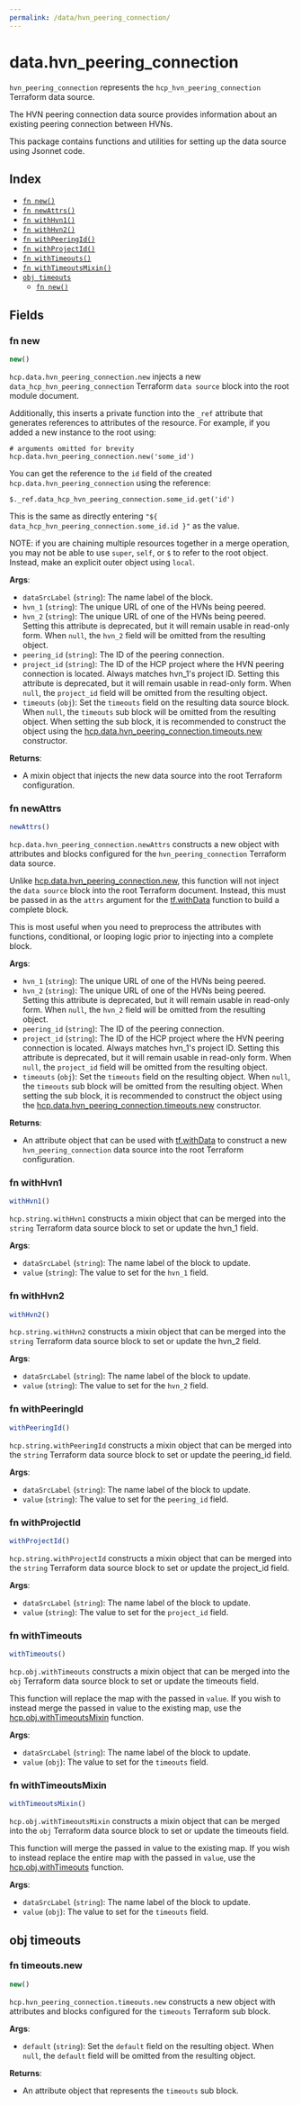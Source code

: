 ```yaml
---
permalink: /data/hvn_peering_connection/
---
```


# data.hvn_peering_connection

`hvn_peering_connection` represents the `hcp_hvn_peering_connection` Terraform data source.

The HVN peering connection data source provides information about an existing peering connection between HVNs.

This package contains functions and utilities for setting up the data source using Jsonnet code.


## Index

* [`fn new()`](#fn-new)
* [`fn newAttrs()`](#fn-newattrs)
* [`fn withHvn1()`](#fn-withhvn1)
* [`fn withHvn2()`](#fn-withhvn2)
* [`fn withPeeringId()`](#fn-withpeeringid)
* [`fn withProjectId()`](#fn-withprojectid)
* [`fn withTimeouts()`](#fn-withtimeouts)
* [`fn withTimeoutsMixin()`](#fn-withtimeoutsmixin)
* [`obj timeouts`](#obj-timeouts)
  * [`fn new()`](#fn-timeoutsnew)

## Fields

### fn new

```ts
new()
```


`hcp.data.hvn_peering_connection.new` injects a new `data_hcp_hvn_peering_connection` Terraform `data source`
block into the root module document.

Additionally, this inserts a private function into the `_ref` attribute that generates references to attributes of the
resource. For example, if you added a new instance to the root using:

    # arguments omitted for brevity
    hcp.data.hvn_peering_connection.new('some_id')

You can get the reference to the `id` field of the created `hcp.data.hvn_peering_connection` using the reference:

    $._ref.data_hcp_hvn_peering_connection.some_id.get('id')

This is the same as directly entering `"${ data_hcp_hvn_peering_connection.some_id.id }"` as the value.

NOTE: if you are chaining multiple resources together in a merge operation, you may not be able to use `super`, `self`,
or `$` to refer to the root object. Instead, make an explicit outer object using `local`.

**Args**:
  - `dataSrcLabel` (`string`): The name label of the block.
  - `hvn_1` (`string`): The unique URL of one of the HVNs being peered.
  - `hvn_2` (`string`): The unique URL of one of the HVNs being peered. Setting this attribute is deprecated, but it will remain usable in read-only form. When `null`, the `hvn_2` field will be omitted from the resulting object.
  - `peering_id` (`string`): The ID of the peering connection.
  - `project_id` (`string`): The ID of the HCP project where the HVN peering connection is located. Always matches hvn_1&#39;s project ID. Setting this attribute is deprecated, but it will remain usable in read-only form. When `null`, the `project_id` field will be omitted from the resulting object.
  - `timeouts` (`obj`): Set the `timeouts` field on the resulting data source block. When `null`, the `timeouts` sub block will be omitted from the resulting object. When setting the sub block, it is recommended to construct the object using the [hcp.data.hvn_peering_connection.timeouts.new](#fn-timeoutsnew) constructor.

**Returns**:
- A mixin object that injects the new data source into the root Terraform configuration.


### fn newAttrs

```ts
newAttrs()
```


`hcp.data.hvn_peering_connection.newAttrs` constructs a new object with attributes and blocks configured for the `hvn_peering_connection`
Terraform data source.

Unlike [hcp.data.hvn_peering_connection.new](#fn-new), this function will not inject the `data source`
block into the root Terraform document. Instead, this must be passed in as the `attrs` argument for the
[tf.withData](https://github.com/tf-libsonnet/core/tree/main/docs#fn-withdata) function to build a complete block.

This is most useful when you need to preprocess the attributes with functions, conditional, or looping logic prior to
injecting into a complete block.

**Args**:
  - `hvn_1` (`string`): The unique URL of one of the HVNs being peered.
  - `hvn_2` (`string`): The unique URL of one of the HVNs being peered. Setting this attribute is deprecated, but it will remain usable in read-only form. When `null`, the `hvn_2` field will be omitted from the resulting object.
  - `peering_id` (`string`): The ID of the peering connection.
  - `project_id` (`string`): The ID of the HCP project where the HVN peering connection is located. Always matches hvn_1&#39;s project ID. Setting this attribute is deprecated, but it will remain usable in read-only form. When `null`, the `project_id` field will be omitted from the resulting object.
  - `timeouts` (`obj`): Set the `timeouts` field on the resulting object. When `null`, the `timeouts` sub block will be omitted from the resulting object. When setting the sub block, it is recommended to construct the object using the [hcp.data.hvn_peering_connection.timeouts.new](#fn-timeoutsnew) constructor.

**Returns**:
  - An attribute object that can be used with [tf.withData](https://github.com/tf-libsonnet/core/tree/main/docs#fn-withdata) to construct a new `hvn_peering_connection` data source into the root Terraform configuration.


### fn withHvn1

```ts
withHvn1()
```

`hcp.string.withHvn1` constructs a mixin object that can be merged into the `string`
Terraform data source block to set or update the hvn_1 field.



**Args**:
  - `dataSrcLabel` (`string`): The name label of the block to update.
  - `value` (`string`): The value to set for the `hvn_1` field.


### fn withHvn2

```ts
withHvn2()
```

`hcp.string.withHvn2` constructs a mixin object that can be merged into the `string`
Terraform data source block to set or update the hvn_2 field.



**Args**:
  - `dataSrcLabel` (`string`): The name label of the block to update.
  - `value` (`string`): The value to set for the `hvn_2` field.


### fn withPeeringId

```ts
withPeeringId()
```

`hcp.string.withPeeringId` constructs a mixin object that can be merged into the `string`
Terraform data source block to set or update the peering_id field.



**Args**:
  - `dataSrcLabel` (`string`): The name label of the block to update.
  - `value` (`string`): The value to set for the `peering_id` field.


### fn withProjectId

```ts
withProjectId()
```

`hcp.string.withProjectId` constructs a mixin object that can be merged into the `string`
Terraform data source block to set or update the project_id field.



**Args**:
  - `dataSrcLabel` (`string`): The name label of the block to update.
  - `value` (`string`): The value to set for the `project_id` field.


### fn withTimeouts

```ts
withTimeouts()
```

`hcp.obj.withTimeouts` constructs a mixin object that can be merged into the `obj`
Terraform data source block to set or update the timeouts field.

This function will replace the map with the passed in `value`. If you wish to instead merge the
passed in value to the existing map, use the [hcp.obj.withTimeoutsMixin](TODO) function.

**Args**:
  - `dataSrcLabel` (`string`): The name label of the block to update.
  - `value` (`obj`): The value to set for the `timeouts` field.


### fn withTimeoutsMixin

```ts
withTimeoutsMixin()
```

`hcp.obj.withTimeoutsMixin` constructs a mixin object that can be merged into the `obj`
Terraform data source block to set or update the timeouts field.

This function will merge the passed in value to the existing map. If you wish
to instead replace the entire map with the passed in `value`, use the [hcp.obj.withTimeouts](TODO)
function.


**Args**:
  - `dataSrcLabel` (`string`): The name label of the block to update.
  - `value` (`obj`): The value to set for the `timeouts` field.


## obj timeouts



### fn timeouts.new

```ts
new()
```


`hcp.hvn_peering_connection.timeouts.new` constructs a new object with attributes and blocks configured for the `timeouts`
Terraform sub block.



**Args**:
  - `default` (`string`): Set the `default` field on the resulting object. When `null`, the `default` field will be omitted from the resulting object.

**Returns**:
  - An attribute object that represents the `timeouts` sub block.
